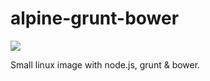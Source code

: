 # alpine-grunt-bower

[![](https://badge.imagelayers.io/alexac/alpine-grunt-bower:latest.svg)](https://imagelayers.io/?images=alexac/alpine-grunt-bower:latest 'Get your own badge on imagelayers.io')

Small linux image with node.js, grunt &amp; bower.
